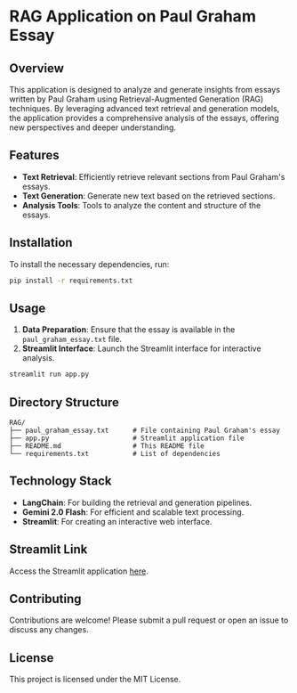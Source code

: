 # RAG Application on Paul Graham Essay

## Overview
This application is designed to analyze and generate insights from essays written by Paul Graham using Retrieval-Augmented Generation (RAG) techniques. By leveraging advanced text retrieval and generation models, the application provides a comprehensive analysis of the essays, offering new perspectives and deeper understanding.

## Features
- **Text Retrieval**: Efficiently retrieve relevant sections from Paul Graham's essays.
- **Text Generation**: Generate new text based on the retrieved sections.
- **Analysis Tools**: Tools to analyze the content and structure of the essays.

## Installation
To install the necessary dependencies, run:
```bash
pip install -r requirements.txt
```

## Usage
1. **Data Preparation**: Ensure that the essay is available in the `paul_graham_essay.txt` file.
2. **Streamlit Interface**: Launch the Streamlit interface for interactive analysis.
```bash
streamlit run app.py
```

## Directory Structure
```
RAG/
├── paul_graham_essay.txt      # File containing Paul Graham's essay
├── app.py                     # Streamlit application file
├── README.md                  # This README file
└── requirements.txt           # List of dependencies
```

## Technology Stack
- **LangChain**: For building the retrieval and generation pipelines.
- **Gemini 2.0 Flash**: For efficient and scalable text processing.
- **Streamlit**: For creating an interactive web interface.

## Streamlit Link
Access the Streamlit application [here](https://paul-essays.streamlit.app/).

## Contributing
Contributions are welcome! Please submit a pull request or open an issue to discuss any changes.

## License
This project is licensed under the MIT License.
